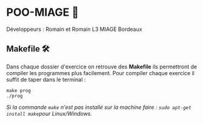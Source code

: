 # POO-MIAGE 🤖

Développeurs : Romain et Romain
L3 MIAGE Bordeaux

## Makefile 🛠

Dans chaque dossier d'exercice on retrouve des **Makefile** ils permettront de compiler les programmes plus facilement.
Pour compiler chaque exercice il suffit de taper dans le terminal :

```
make prog
./prog
```
*Si la commande ```make``` n'est pas installé sur la machine faire : ```sudo apt-get install make```pour Linux/Windows.*
